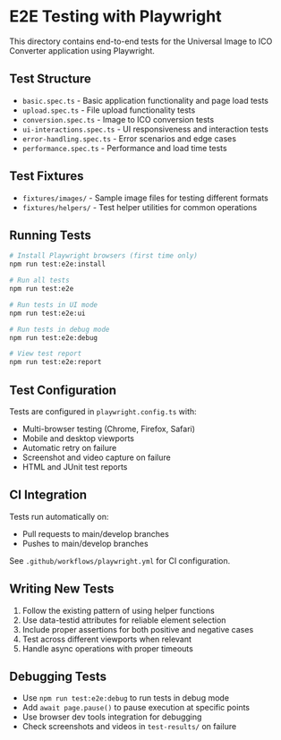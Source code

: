 # E2E Testing with Playwright

This directory contains end-to-end tests for the Universal Image to ICO Converter application using Playwright.

## Test Structure

- `basic.spec.ts` - Basic application functionality and page load tests
- `upload.spec.ts` - File upload functionality tests  
- `conversion.spec.ts` - Image to ICO conversion tests
- `ui-interactions.spec.ts` - UI responsiveness and interaction tests
- `error-handling.spec.ts` - Error scenarios and edge cases
- `performance.spec.ts` - Performance and load time tests

## Test Fixtures

- `fixtures/images/` - Sample image files for testing different formats
- `fixtures/helpers/` - Test helper utilities for common operations

## Running Tests

```bash
# Install Playwright browsers (first time only)
npm run test:e2e:install

# Run all tests
npm run test:e2e

# Run tests in UI mode
npm run test:e2e:ui

# Run tests in debug mode
npm run test:e2e:debug

# View test report
npm run test:e2e:report
```

## Test Configuration

Tests are configured in `playwright.config.ts` with:

- Multi-browser testing (Chrome, Firefox, Safari)
- Mobile and desktop viewports
- Automatic retry on failure
- Screenshot and video capture on failure
- HTML and JUnit test reports

## CI Integration

Tests run automatically on:
- Pull requests to main/develop branches
- Pushes to main/develop branches

See `.github/workflows/playwright.yml` for CI configuration.

## Writing New Tests

1. Follow the existing pattern of using helper functions
2. Use data-testid attributes for reliable element selection
3. Include proper assertions for both positive and negative cases
4. Test across different viewports when relevant
5. Handle async operations with proper timeouts

## Debugging Tests

- Use `npm run test:e2e:debug` to run tests in debug mode
- Add `await page.pause()` to pause execution at specific points
- Use browser dev tools integration for debugging
- Check screenshots and videos in `test-results/` on failure
